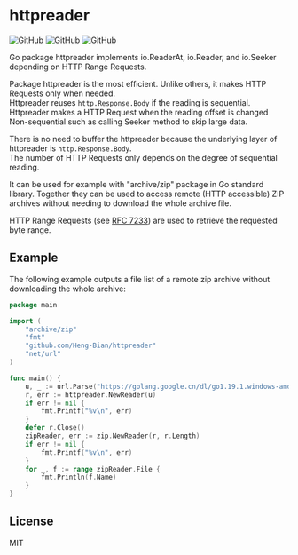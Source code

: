 httpreader
============
![GitHub](https://img.shields.io/github/license/Heng-Bian/httpreader)
![GitHub](https://img.shields.io/badge/build-pass-green)
![GitHub](https://img.shields.io/badge/build-pass-green)

Go package httpreader implements io.ReaderAt, io.Reader, and io.Seeker depending on HTTP Range Requests.

Package httpreader is the most efficient. Unlike others, it makes HTTP Requests only when needed.  
Httpreader reuses `http.Response.Body` if the reading is sequential.  
Httpreader makes a HTTP Request when the reading offset is changed Non-sequential such as calling Seeker method to skip large data.  

There is no need to buffer the httpreader because the underlying layer of httpreader is `http.Response.Body`.  
The number of HTTP Requests only depends on the degree of sequential reading.  

It can be used for example with "archive/zip" package in Go standard
library. Together they can be used to access remote (HTTP accessible)
ZIP archives without needing to download the whole archive file.

HTTP Range Requests (see [RFC 7233](https://tools.ietf.org/html/rfc7233))
are used to retrieve the requested byte range.

Example
-------

The following example outputs a file list of a remote zip archive without
downloading the whole archive:

```Go
package main

import (
	"archive/zip"
	"fmt"
	"github.com/Heng-Bian/httpreader"
	"net/url"
)

func main() {
	u, _ := url.Parse("https://golang.google.cn/dl/go1.19.1.windows-amd64.zip")
	r, err := httpreader.NewReader(u)
	if err != nil {
		fmt.Printf("%v\n", err)
	}
	defer r.Close()
	zipReader, err := zip.NewReader(r, r.Length)
	if err != nil {
		fmt.Printf("%v\n", err)
	}
	for _, f := range zipReader.File {
		fmt.Println(f.Name)
	}
}
```

License
-------

MIT